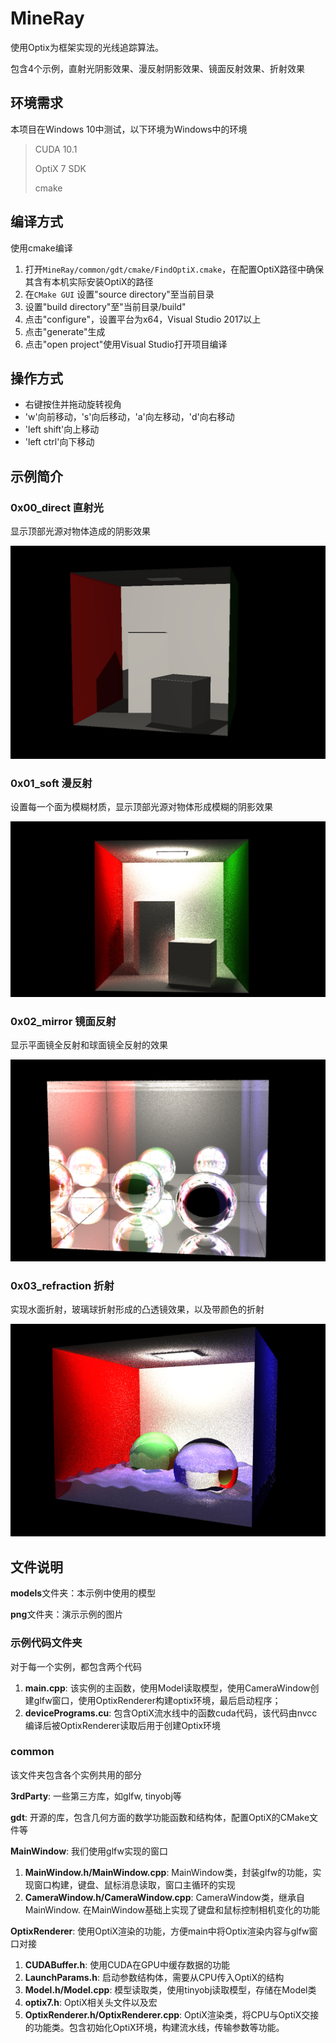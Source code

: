 # MineRay

使用Optix为框架实现的光线追踪算法。

包含4个示例，直射光阴影效果、漫反射阴影效果、镜面反射效果、折射效果

## 环境需求

本项目在Windows 10中测试，以下环境为Windows中的环境

> CUDA 10.1
>
> OptiX 7 SDK
>
> cmake

## 编译方式

使用cmake编译

1. 打开```MineRay/common/gdt/cmake/FindOptiX.cmake```，在配置OptiX路径中确保其含有本机实际安装OptiX的路径
2. 在```CMake GUI``` 设置"source directory"至当前目录
3. 设置"build directory"至"当前目录/build"
4. 点击"configure"，设置平台为x64，Visual Studio 2017以上
5. 点击"generate"生成
6. 点击"open project"使用Visual Studio打开项目编译

## 操作方式

- 右键按住并拖动旋转视角
- 'w'向前移动，'s'向后移动，'a'向左移动，'d'向右移动
- 'left shift'向上移动
- 'left ctrl'向下移动

## 示例简介

### 0x00_direct 直射光

显示顶部光源对物体造成的阴影效果

![0x00_direct](png/0x00_direct.png)

### 0x01_soft 漫反射

设置每一个面为模糊材质，显示顶部光源对物体形成模糊的阴影效果

![0x01_soft](png/0x01_soft.png)

### 0x02_mirror 镜面反射

显示平面镜全反射和球面镜全反射的效果

![0x02_mirror](png/0x02_mirror.png)

### 0x03_refraction 折射

实现水面折射，玻璃球折射形成的凸透镜效果，以及带颜色的折射

![0x03_refraction](png/0x03_refraction.png)

## 文件说明

**models**文件夹：本示例中使用的模型

**png**文件夹：演示示例的图片

### 示例代码文件夹

对于每一个实例，都包含两个代码

1. **main.cpp**: 该实例的主函数，使用Model读取模型，使用CameraWindow创建glfw窗口，使用OptixRenderer构建optix环境，最后启动程序；
2. **devicePrograms.cu**: 包含OptiX流水线中的函数cuda代码，该代码由nvcc编译后被OptixRenderer读取后用于创建Optix环境

### common

该文件夹包含各个实例共用的部分

**3rdParty**: 一些第三方库，如glfw, tinyobj等

**gdt**: 开源的库，包含几何方面的数学功能函数和结构体，配置OptiX的CMake文件等

**MainWindow**: 我们使用glfw实现的窗口

1. **MainWindow.h/MainWindow.cpp**: MainWindow类，封装glfw的功能，实现窗口构建，键盘、鼠标消息读取，窗口主循环的实现
2. **CameraWindow.h/CameraWindow.cpp**: CameraWindow类，继承自MainWindow. 在MainWindow基础上实现了键盘和鼠标控制相机变化的功能

**OptixRenderer**: 使用OptiX渲染的功能，方便main中将Optix渲染内容与glfw窗口对接

1. **CUDABuffer.h**: 使用CUDA在GPU中缓存数据的功能
2. **LaunchParams.h**: 启动参数结构体，需要从CPU传入OptiX的结构
3. **Model.h/Model.cpp**: 模型读取类，使用tinyobj读取模型，存储在Model类
4. **optix7.h**: OptiX相关头文件以及宏
5. **OptixRenderer.h/OptixRenderer.cpp**:  OptiX渲染类，将CPU与OptiX交接的功能类。包含初始化OptiX环境，构建流水线，传输参数等功能。

